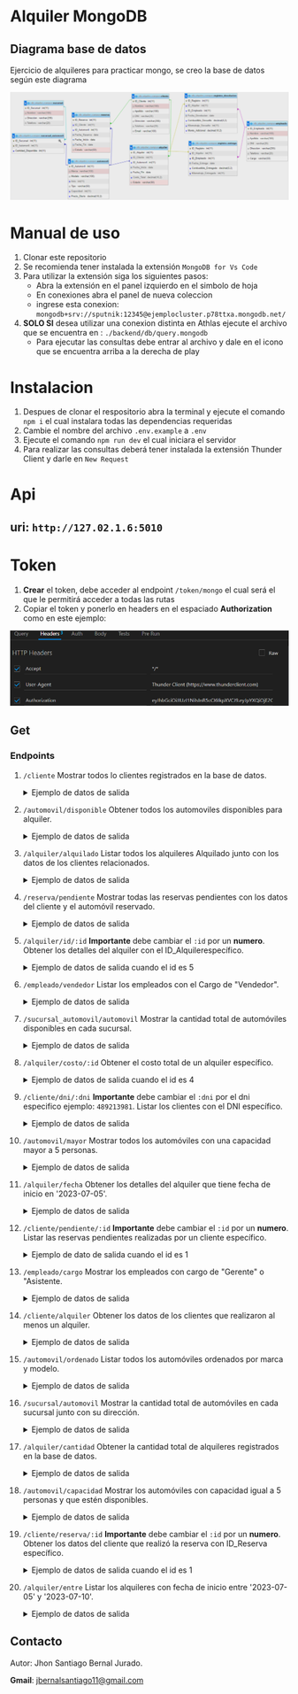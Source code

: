 # Alquiler MongoDB
## Diagrama base de datos
Ejercicio de alquileres para practicar mongo, se creo la base de datos según este diagrama

<img src="./backend/assets/diagramaGuia.png">

# Manual de uso
1. Clonar este repositorio
2. Se recomienda tener instalada la extensión `MongoDB for Vs Code`
3. Para utilizar la extensión siga los siguientes pasos:
    - Abra la extensión en el panel izquierdo en el simbolo de hoja
    - En conexiones abra el panel de nueva coleccion
    - ingrese esta conexion: `mongodb+srv://sputnik:12345@ejemplocluster.p78ttxa.mongodb.net/`
4. **SOLO SI** desea utilizar una conexion distinta en Athlas ejecute el archivo que se encuentra en : `./backend/db/query.mongodb`
    - Para ejecutar las consultas debe entrar al archivo y dale en el icono que se encuentra arriba a la derecha de play

# Instalacion
1. Despues de clonar el respositorio abra la terminal y ejecute el comando `npm i` el cual instalara todas las dependencias requeridas
2. Cambie el nombre del archivo `.env.example` a `.env`
3. Ejecute el comando `npm run dev` el cual iniciara el servidor
4. Para realizar las consultas deberá tener instalada la extensión Thunder Client y darle en `New Request`
# Api
## **uri**: `http://127.02.1.6:5010`
# Token
1. **Crear** el token, debe acceder al endpoint `/token/mongo` el cual será el que le permitirá acceder a todas las rutas
2. Copiar el token y ponerlo en headers en el espaciado **Authorization**  como en este ejemplo: 
<img src="./backend/assets/ejemplo.png">

## Get
### Endpoints
1. `/cliente` Mostrar todos lo clientes registrados en la base de datos.
    <details>
    <summary>Ejemplo de datos de salida</summary>    

    ```json
    [
        {
            "_id": 1,
            "ID_Cliente": 1,
            "Nombre": "Jhon",
            "Apellido": "Bernal",
            "DNI": 109821901,
            "Direccion": "Cr 6 #90-12",
            "Telefono": 3123860654,
            "Email": "jbernalsantiago@gmail.com"
        },
        {
            "_id": 2,
            "ID_Cliente": 2,
            "Nombre": "Daniel",
            "Apellido": "Hernandez",
            "DNI": 489213981,
            "Direccion": "Cr 4 #20-10",
            "Telefono": 3123342422,
            "Email": "danielhernandez@gmail.com"
        },
        {
            "_id": 3,
            "ID_Cliente": 3,
            "Nombre": "Diego",
            "Apellido": "Quintero",
            "DNI": 109532412,
            "Direccion": "Cr 3 #30-2",
            "Telefono": 3118124324,
            "Email": "diegoquintero@gmail.com"
        },
        {
            "_id": 4,
            "ID_Cliente": 4,
            "Nombre": "Angie",
            "Apellido": "Cala",
            "DNI": 100532853,
            "Direccion": "Cr 1 #50-40",
            "Telefono": 3118128028,
            "Email": "angiecala@gmail.com"
        },
        {
            "_id": 5,
            "ID_Cliente": 5,
            "Nombre": "Angela",
            "Apellido": "Esperanza",
            "DNI": 63542975,
            "Direccion": "Cr 20 #10-10",
            "Telefono": 3166010786,
            "Email": "angelaesperanza@gmail.com"
        }
    ]
    ```

    </details>
2. `/automovil/disponible` Obtener todos los automoviles disponibles para alquiler.
    <details>
    <summary>Ejemplo de datos de salida</summary>

    ```json
    [
        {
            "_id": 2,
            "ID_Automovil": 2,
            "Marca": "Renault",
            "Modelo": "Renault 123",
            "Anio": 2020,
            "Tipo": "Carro",
            "Capacidad": 6,
            "Precio_Diario": "300.000"
        },
        {
            "_id": 3,
            "ID_Automovil": 3,
            "Marca": "Renault",
            "Modelo": "Renault 321",
            "Anio": 2021,
            "Tipo": "Carro",
            "Capacidad": 7,
            "Precio_Diario": "122.000"
        },
        {
            "_id": 5,
            "ID_Automovil": 5,
            "Marca": "Renault",
            "Modelo": "Renault 543",
            "Anio": 2019,
            "Tipo": "Carro",
            "Capacidad": 4,
            "Precio_Diario": "102.000"
        }
    ]
    ```
    </details>
3. `/alquiler/alquilado` Listar todos los alquileres Alquilado junto con los datos de los clientes relacionados.
    <details>
    <summary>Ejemplo de datos de salida</summary>

    ```json
    [
        {
            "ID_Alquiler": 1,
            "cliente_id": 1,
            "Fecha_Inicio": "2023-08-19",
            "Fecha_Fin": "2023-08-21",
            "Costo_Total": "600.000",
            "Estado": "Alquilado",
            "Cliente": [
            {
                "_id": 1,
                "ID_Cliente": 1,
                "Nombre": "Jhon",
                "Apellido": "Bernal",
                "DNI": 109821901,
                "Telefono": 3123860654,
                "Email": "jbernalsantiago@gmail.com"
            }
            ]
        },
        {
            "ID_Alquiler": 4,
            "cliente_id": 3,
            "Fecha_Inicio": "2023-08-22",
            "Fecha_Fin": "2023-08-24",
            "Costo_Total": "800.000",
            "Estado": "Alquilado",
            "Cliente": [
            {
                "_id": 3,
                "ID_Cliente": 3,
                "Nombre": "Diego",
                "Apellido": "Quintero",
                "DNI": 109532412,
                "Telefono": 3118124324,
                "Email": "diegoquintero@gmail.com"
            }
            ]
        }
    ]
    ```
    </details>
4. `/reserva/pendiente` Mostrar todas las reservas pendientes con los datos del cliente y el automóvil reservado.
    <details>
    <summary>Ejemplo de datos de salida</summary>

    ```json
    [
        {
            "_id": 1,
            "ID_Reserva": 1,
            "cliente_id": 2,
            "automovil_id": 1,
            "Fecha_Reserva": "11/08/2023",
            "Fecha_Inicio": "18/08/2023",
            "Fecha_Fin": "20/08/2023",
            "Estado": "Pendiente",
            "Cliente": [
                {
                    "_id": 2,
                    "ID_Cliente": 2,
                    "Nombre": "Daniel",
                    "Apellido": "Hernandez",
                    "DNI": 489213981,
                    "Direccion": "Cr 4 #20-10",
                    "Telefono": 3123342422,
                    "Email": "danielhernandez@gmail.com"
                }
            ],
            "Automovil": [
                {
                    "_id": 1,
                    "ID_Automovil": 1,
                    "Marca": "Renault",
                    "Modelo": "Renault Sandero",
                    "Anio": 2023,
                    "Tipo": "Carro",
                    "Capacidad": 4,
                    "Precio_Diario": "500.000"
                }
            ]
        },
        {
            "_id": 2,
            "ID_Reserva": 2,
            "cliente_id": 1,
            "automovil_id": 1,
            "Fecha_Reserva": "13/08/2023",
            "Fecha_Inicio": "19/08/2023",
            "Fecha_Fin": "22/08/2023",
            "Estado": "Pendiente",
            "Cliente": [
                {
                    "_id": 1,
                    "ID_Cliente": 1,
                    "Nombre": "Jhon",
                    "Apellido": "Bernal",
                    "DNI": 109821901,
                    "Direccion": "Cr 6 #90-12",
                    "Telefono": 3123860654,
                    "Email": "jbernalsantiago@gmail.com"
                }
            ],
            "Automovil": [
                {
                    "_id": 1,
                    "ID_Automovil": 1,
                    "Marca": "Renault",
                    "Modelo": "Renault Sandero",
                    "Anio": 2023,
                    "Tipo": "Carro",
                    "Capacidad": 4,
                    "Precio_Diario": "500.000"
                }
            ]
        }
    ]
    ```
    </details>
5. `/alquiler/id/:id` **Importante** debe cambiar el `:id` por un **numero**. Obtener los detalles del alquiler con el ID_Alquilerespecífico.
    <details>
    <summary>Ejemplo de datos de salida cuando el id es 5</summary>

    ```json
    {
        "_id": 5,
        "ID_Alquiler": 5,
        "cliente_id": 4,
        "automovil_id": 5,
        "Fecha_Inicio": "2023-08-24",
        "Fecha_Fin": "2023-08-27",
        "Costo_Total": "900.000",
        "Estado": "Disponible"
    }
    ```
    </details>
6. `/empleado/vendedor` Listar los empleados con el Cargo de "Vendedor".
    <details>
    <summary>Ejemplo de datos de salida</summary>

    ```json
    [
        {
            "_id": 1,
            "ID_Empleado": 1,
            "Nombre": "James Ronald",
            "Apellido": "Bernal Bermudez",
            "DNI": 91514559,
            "Direccion": "Cr8 #12-12",
            "Telefono": 3127141832,
            "Cargo": "Vendedor"
        },
        {
            "_id": 5,
            "ID_Empleado": 5,
            "Nombre": "Andres",
            "Apellido": "Sepulveda",
            "DNI": 65423442,
            "Direccion": "Cr12 #12-12",
            "Telefono": 312314322,
            "Cargo": "Vendedor"
        }
    ]
    ```
    </details>
7. `/sucursal_automovil/automovil` Mostrar la cantidad total de automóviles disponibles en cada sucursal.
    <details>
    <summary>Ejemplo de datos de salida</summary>

    ```json
    [
        {
            "_id": 5,
            "Cantidad_Total_Disponible": 4
        },
        {
            "_id": 1,
            "Cantidad_Total_Disponible": 5
        },
        {
            "_id": 4,
            "Cantidad_Total_Disponible": 8
        },
        {
            "_id": 2,
            "Cantidad_Total_Disponible": 3
        }
    ]   
    ```
    </details>
8. `/alquiler/costo/:id` Obtener el costo total de un alquiler específico.
    <details>
    <summary>Ejemplo de datos de salida cuando el id es 4</summary>

    ```json
    [
        {
            "ID_Alquiler": 4,
            "Costo_Total": "800.000"
        }
    ]   
    ```
    </details>
9. `/cliente/dni/:dni` **Importante** debe cambiar el `:dni` por el dni especifico ejemplo: `489213981`. Listar los clientes con el DNI específico.
    <details>
    <summary>Ejemplo de datos de salida</summary>
    
    ```json
    {
        "_id": 2,
        "ID_Cliente": 2,
        "Nombre": "Daniel",
        "Apellido": "Hernandez",
        "DNI": 489213981,
        "Direccion": "Cr 4 #20-10",
        "Telefono": 3123342422,
        "Email": "danielhernandez@gmail.com"
    }
    ```
    </details>
10. `/automovil/mayor` Mostrar todos los automóviles con una capacidad mayor a 5 personas.
    <details>
    <summary>Ejemplo de datos de salida</summary>

    ```json
    [
        {
            "_id": 2,
            "ID_Automovil": 2,
            "Marca": "Renault",
            "Modelo": "Renault 123",
            "Anio": 2020,
            "Tipo": "Carro",
            "Capacidad": 6,
            "Precio_Diario": "300.000"
        },
        {
            "_id": 3,
            "ID_Automovil": 3,
            "Marca": "Renault",
            "Modelo": "Renault 321",
            "Anio": 2021,
            "Tipo": "Carro",
            "Capacidad": 7,
            "Precio_Diario": "122.000"
        }
    ]
    ```
    </details>
11. `/alquiler/fecha` Obtener los detalles del alquiler que tiene fecha de inicio en '2023-07-05'.
    <details>
    <summary>Ejemplo de datos de salida</summary>

    ```json
    [
        {
            "_id": 3,
            "ID_Alquiler": 3,
            "cliente_id": 1,
            "automovil_id": 3,
            "Fecha_Inicio": "2023-07-05",
            "Fecha_Fin": "2023-08-21",
            "Costo_Total": "500.000",
            "Estado": "Disponible"
        }
    ]
    ```
    </details>
12. `/cliente/pendiente/:id` **Importante** debe cambiar el `:id` por un **numero**. Listar las reservas pendientes realizadas por un cliente específico.
    <details>
    <summary>Ejemplo de dato de salida cuando el id es 1</summary>
    
    ```json
    [
        {
            "_id": 1,
            "Reserva": [
                {
                    "ID_Reserva": 2,
                    "cliente_id": 1,
                    "Fecha_Inicio": "19/08/2023",
                    "Fecha_Fin": "22/08/2023",
                    "Estado": "Pendiente"
                }
            ]
        }
    ]
    ```
    </details>
13. `/empleado/cargo` Mostrar los empleados con cargo de "Gerente" o "Asistente.
    <details>
    <summary>Ejemplo de datos de salida</summary>

    ```json
    [
        {
            "_id": 2,
            "ID_Empleado": 2,
            "Nombre": "Stiven",
            "Apellido": "Carvajal",
            "DNI": 84392389,
            "Direccion": "Cr4 #20-40",
            "Telefono": 3124234876,
            "Cargo": "Gerente"
        },
        {
            "_id": 3,
            "ID_Empleado": 3,
            "Nombre": "Miguel",
            "Apellido": "Carrillo",
            "DNI": 64432341,
            "Direccion": "Cr2 #54-21",
            "Telefono": 312343245,
            "Cargo": "Asistente"
        },
        {
            "_id": 4,
            "ID_Empleado": 4,
            "Nombre": "Jolver",
            "Apellido": "Prado",
            "DNI": 53423412,
            "Direccion": "Cr43 #76-98",
            "Telefono": 312334344,
            "Cargo": "Asistente"
        }
    ]
    ```
    </details>
14. `/cliente/alquiler` Obtener los datos de los clientes que realizaron al menos un alquiler.
    <details>
    <summary>Ejemplo de datos de salida</summary>

    ```json
    [
        {
            "_id": 1,
            "ID_Cliente": 1,
            "Nombre": "Jhon",
            "Apellido": "Bernal",
            "DNI": 109821901,
            "Direccion": "Cr 6 #90-12",
            "Telefono": 3123860654,
            "Email": "jbernalsantiago@gmail.com"
        },
        {
            "_id": 2,
            "ID_Cliente": 2,
            "Nombre": "Daniel",
            "Apellido": "Hernandez",
            "DNI": 489213981,
            "Direccion": "Cr 4 #20-10",
            "Telefono": 3123342422,
            "Email": "danielhernandez@gmail.com"
        },
        {
            "_id": 3,
            "ID_Cliente": 3,
            "Nombre": "Diego",
            "Apellido": "Quintero",
            "DNI": 109532412,
            "Direccion": "Cr 3 #30-2",
            "Telefono": 3118124324,
            "Email": "diegoquintero@gmail.com"
        },
        {
            "_id": 4,
            "ID_Cliente": 4,
            "Nombre": "Angie",
            "Apellido": "Cala",
            "DNI": 100532853,
            "Direccion": "Cr 1 #50-40",
            "Telefono": 3118128028,
            "Email": "angiecala@gmail.com"
        }
    ]
    ```
    </details>
15. `/automovil/ordenado` Listar todos los automóviles ordenados por marca y modelo.
    <details>
    <summary>Ejemplo de datos de salida</summary>
    
    ```json
    [
        {
            "_id": 2,
            "ID_Automovil": 2,
            "Marca": "Renault",
            "Modelo": "Renault 123",
            "Anio": 2020,
            "Tipo": "Carro",
            "Capacidad": 6,
            "Precio_Diario": "300.000"
        },
        {
            "_id": 3,
            "ID_Automovil": 3,
            "Marca": "Renault",
            "Modelo": "Renault 321",
            "Anio": 2021,
            "Tipo": "Carro",
            "Capacidad": 7,
            "Precio_Diario": "122.000"
        },
        {
            "_id": 4,
            "ID_Automovil": 4,
            "Marca": "Renault",
            "Modelo": "Renault 432",
            "Anio": 2010,
            "Tipo": "Carro",
            "Capacidad": 5,
            "Precio_Diario": "600.000"
        },
        {
            "_id": 5,
            "ID_Automovil": 5,
            "Marca": "Renault",
            "Modelo": "Renault 543",
            "Anio": 2019,
            "Tipo": "Carro",
            "Capacidad": 4,
            "Precio_Diario": "102.000"
        },
        {
            "_id": 1,
            "ID_Automovil": 1,
            "Marca": "Renault",
            "Modelo": "Renault Sandero",
            "Anio": 2023,
            "Tipo": "Carro",
            "Capacidad": 4,
            "Precio_Diario": "500.000"
        }
    ]
    ```
    </details>
16. `/sucursal/automovil` Mostrar la cantidad total de automóviles en cada sucursal junto con su dirección.
    <details>
    <summary>Ejemplo de datos de salida</summary>

    ```json
    [
        {
            "_id": 2,
            "ID_sucursal": 2,
            "Nombre": "Mexico",
            "Direccion": "City Mecico",
            "Telefono": 123457632,
            "Automovil": [
                {
                    "_id": 2,
                    "sucursal_id": 2,
                    "automovil_id": 3,
                    "Cantidad_Disponible": 3
                }
            ]
        },
        {
            "_id": 4,
            "ID_sucursal": 4,
            "Nombre": "La colina",
            "Direccion": "United Kingdom",
            "Telefono": 1234213413,
            "Telfono": null,
            "Automovil": [
                {
                    "_id": 4,
                    "sucursal_id": 4,
                    "automovil_id": 1,
                    "Cantidad_Disponible": 4
                },
                {
                    "_id": 5,
                    "sucursal_id": 4,
                    "automovil_id": 5,
                    "Cantidad_Disponible": 4
                }
            ]
        },
        {
            "_id": 5,
            "ID_sucursal": 5,
            "Nombre": "Miami",
            "Direccion": "EEUU",
            "Telefono": 754532344,
            "Automovil": [
                {
                    "_id": 3,
                    "sucursal_id": 5,
                    "automovil_id": 2,
                    "Cantidad_Disponible": 4
                }
            ]
        }
    ]
    ```
    </details>
17. `/alquiler/cantidad` Obtener la cantidad total de alquileres registrados en la base de datos.
    <details>
    <summary>Ejemplo de datos de salida</summary>
    
    ```json
    {
        "cantidad": 5
    }
    ```
    </details>
18. `/automovil/capacidad` Mostrar los automóviles con capacidad igual a 5 personas y que estén disponibles.
    <details>
    <summary>Ejemplo de datos de salida</summary>

    ```json
    {
        "message": "No hay datos que coincidan"
    }
    ```
    </details>
19. `/cliente/reserva/:id` **Importante** debe cambiar el `:id` por un **numero**. Obtener los datos del cliente que realizó la reserva con ID_Reserva específico.
    <details>
    <summary>Ejemplo de datos de salida cuando el id es 1</summary>

    ```json
    [
        {
            "_id": 2,
            "ID_Cliente": 2,
            "Nombre": "Daniel",
            "Apellido": "Hernandez",
            "DNI": 489213981,
            "Direccion": "Cr 4 #20-10",
            "Telefono": 3123342422,
            "Email": "danielhernandez@gmail.com"
        }
    ]
    ```
    </details>
20. `/alquiler/entre` Listar los alquileres con fecha de inicio entre '2023-07-05' y '2023-07-10'.
    <details>
    <summary>Ejemplo de datos de salida</summary>
    
    ```json
    [
        {
            "_id": 3,
            "ID_Alquiler": 3,
            "cliente_id": 1,
            "automovil_id": 3,
            "Fecha_Inicio": "2023-07-05",
            "Fecha_Fin": "2023-08-21",
            "Costo_Total": "500.000",
            "Estado": "Disponible"
        }
    ]
    ```
    </details>
## Contacto
Autor: Jhon Santiago Bernal Jurado.


**Gmail**: jbernalsantiago11@gmail.com